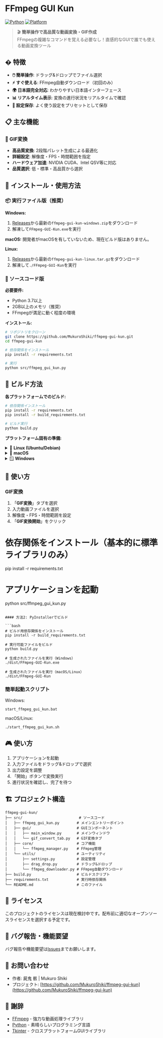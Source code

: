 # FFmpeg GUI Kun

[![Python](https://img.shields.io/badge/Python-3.7%2B-blue.svg)](https://www.python.org/downloads/)
[![Platform](https://img.shields.io/badge/Platform-Windows%20%7C%20Linux-lightgrey.svg)](https://github.com/MukuroShiki/ffmpeg-gui-kun)

> 🎬 **簡単操作で高品質な動画変換・GIF作成**  
> FFmpegの複雑なコマンドを覚える必要なし！直感的なGUIで誰でも使える動画変換ツール

## � 特徴

- **🖱️ 簡単操作**: ドラッグ&ドロップでファイル選択
- **⚡ すぐ使える**: FFmpeg自動ダウンロード（初回のみ）
- **🌍 日本語完全対応**: わかりやすい日本語インターフェース
- **📊 リアルタイム表示**: 変換の進行状況をリアルタイムで確認
- **💾 設定保存**: よく使う設定をプリセットとして保存

## 📋 主な機能

### 🎨 GIF変換
- **高品質変換**: 2段階パレット生成による最適化
- **詳細設定**: 解像度・FPS・時間範囲を指定
- **ハードウェア加速**: NVIDIA CUDA、Intel QSV等に対応
- **品質選択**: 低・標準・高品質から選択

## 🚀 インストール・使用方法

### 📦 実行ファイル版（推奨）

**Windows:**
1. [Releases](https://github.com/MukuroShiki/ffmpeg-gui-kun/releases)から最新の`ffmpeg-gui-kun-windows.zip`をダウンロード
2. 解凍して`FFmpeg-GUI-Kun.exe`を実行

**macOS:**
開発者がmacOSを有していないため、現在ビルド版はありません。

**Linux:**
1. [Releases](https://github.com/MukuroShiki/ffmpeg-gui-kun/releases)から最新の`ffmpeg-gui-kun-linux.tar.gz`をダウンロード
2. 解凍して`./FFmpeg-GUI-Kun`を実行

### 🐍 ソースコード版

**必要要件:**
- Python 3.7以上
- 2GB以上のメモリ（推奨）
- FFmpegが満足に動く程度の環境

**インストール:**
```bash
# リポジトリをクローン
git clone https://github.com/MukuroShiki/ffmpeg-gui-kun.git
cd ffmpeg-gui-kun

# 依存関係をインストール
pip install -r requirements.txt

# 実行
python src/ffmpeg_gui_kun.py
```

## 🔧 ビルド方法

**各プラットフォームでのビルド:**

```bash
# 依存関係インストール
pip install -r requirements.txt
pip install -r build_requirements.txt

# ビルド実行
python build.py
```

**プラットフォーム固有の準備:**

<details>
<summary>🐧 <strong>Linux (Ubuntu/Debian)</strong></summary>

```bash
# システム依存関係
sudo apt update
sudo apt install -y python3 python3-pip python3-venv python3-tk
sudo apt install -y build-essential pkg-config libffi-dev

# ビルド
python3 -m venv venv
source venv/bin/activate
pip install -r requirements.txt
pip install -r build_requirements.txt
python build.py
```
</details>

<details>
<summary>🍎 <strong>macOS</strong></summary>

```bash
# Homebrewでの依存関係インストール
brew install python3 python-tk

# ビルド
python3 -m venv venv
source venv/bin/activate
pip install -r requirements.txt
pip install -r build_requirements.txt
python build.py
```
</details>

<details>
<summary>🪟 <strong>Windows</strong></summary>

```powershell
# 仮想環境作成
python -m venv venv
venv\Scripts\activate

# 依存関係インストール
pip install -r requirements.txt
pip install -r build_requirements.txt

# ビルド
python build.py
```
</details>

## 📖 使い方

### GIF変換
1. 「**GIF変換**」タブを選択
2. 入力動画ファイルを選択
3. 解像度・FPS・時間範囲を設定
4. 「**GIF変換開始**」をクリック

# 依存関係をインストール（基本的に標準ライブラリのみ）
pip install -r requirements.txt

# アプリケーションを起動
python src/ffmpeg_gui_kun.py
```

#### 方法2: PyInstallerでビルド

```bash
# ビルド用依存関係をインストール
pip install -r build_requirements.txt

# 実行可能ファイルをビルド
python build.py

# 生成されたファイルを実行（Windows）
./dist/FFmpeg-GUI-Kun.exe

# 生成されたファイルを実行（macOS/Linux）
./dist/FFmpeg-GUI-Kun
```

### 簡単起動スクリプト

Windows:
```batch
start_ffmpeg_gui_kun.bat
```

macOS/Linux:
```bash
./start_ffmpeg_gui_kun.sh
```

## 🎮 使い方

1. アプリケーションを起動
3. 入力ファイルをドラッグ&ドロップで選択
4. 出力設定を調整
5. 「開始」ボタンで変換実行
6. 進行状況を確認し、完了を待つ

## 🏗️ プロジェクト構造

```
ffmpeg-gui-kun/
├── src/                          # ソースコード
│   ├── ffmpeg_gui_kun.py        # メインエントリーポイント
│   ├── gui/                     # GUIコンポーネント
│   │   ├── main_window.py       # メインウィンドウ
│   │   └── gif_convert_tab.py   # GIF変換タブ
│   ├── core/                    # コア機能
│   │   └── ffmpeg_manager.py    # FFmpeg管理
│   └── utils/                   # ユーティリティ
│       ├── settings.py          # 設定管理
│       ├── drag_drop.py         # ドラッグ&ドロップ
│       └── ffmpeg_downloader.py # FFmpeg自動ダウンロード
├── build.py                     # ビルドスクリプト
├── requirements.txt             # 実行時依存関係
└── README.md                    # このファイル
```

## 📝 ライセンス

このプロジェクトのライセンスは現在検討中です。配布前に適切なオープンソースライセンスを選択する予定です。

## 🐛 バグ報告・機能要望

バグ報告や機能要望は[Issues](https://github.com/MukuroShiki/ffmpeg-gui-kun/issues)までお願いします。

## 📧 お問い合わせ

- 作者: 屍鬼 骸 | Mukuro Shiki
- プロジェクト: [https://github.com/MukuroShiki/ffmpeg-gui-kun](https://github.com/MukuroShiki/ffmpeg-gui-kun)

## 🙏 謝辞

- [FFmpeg](https://ffmpeg.org/) - 強力な動画処理ライブラリ
- [Python](https://www.python.org/) - 素晴らしいプログラミング言語
- [Tkinter](https://docs.python.org/3/library/tkinter.html) - クロスプラットフォームGUIライブラリ
